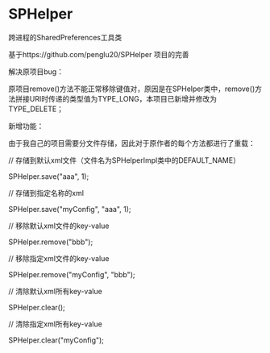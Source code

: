 # SPHelper
跨进程的SharedPreferences工具类

基于https://github.com/penglu20/SPHelper 项目的完善

解决原项目bug：

原项目remove()方法不能正常移除键值对，原因是在SPHelper类中，remove()方法拼接URI时传递的类型值为TYPE_LONG，本项目已新增并修改为TYPE_DELETE；

新增功能：

由于我自己的项目需要分文件存储，因此对于原作者的每个方法都进行了重载：

// 存储到默认xml文件（文件名为SPHelperImpl类中的DEFAULT_NAME）

SPHelper.save("aaa", 1);

// 存储到指定名称的xml

SPHelper.save("myConfig", "aaa", 1);

// 移除默认xml文件的key-value

SPHelper.remove("bbb");

// 移除指定xml文件的key-value

SPHelper.remove("myConfig", "bbb");

// 清除默认xml所有key-value

SPHelper.clear();

// 清除指定xml所有key-value

SPHelper.clear("myConfig");
